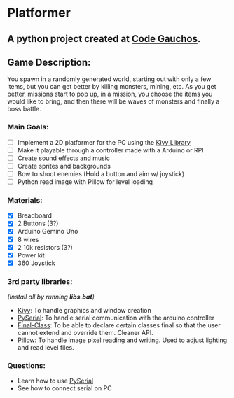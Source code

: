 # Platformer
A python project created at [Code Gauchos](codegauchos.com).
-------------------------
## Game Description:
You spawn in a randomly generated world, starting out with only a few items, but you can get better by killing monsters, mining, etc. As you get better, missions start to pop up, in a mission, you choose the items you would like to bring, and then there will be waves of monsters and finally a boss battle.

### Main Goals:
- [ ] Implement a 2D platformer for the PC using the [Kivy Library](https://kivy.org)
- [ ] Make it playable through a controller made with a Arduino or RPI
- [ ] Create sound effects and music
- [ ] Create sprites and backgrounds
- [ ] Bow to shoot enemies (Hold a button and aim w/ joystick)
- [ ] Python read image with Pillow for level loading

### Materials:
- [x] Breadboard
- [x] 2 Buttons (3?)
- [x] Arduino Gemino Uno
- [x] 8 wires
- [x] 2 10k resistors (3?)
- [x] Power kit
- [x] 360 Joystick

### 3rd party libraries:
_(Install all by running **libs.bat**)_
+ [Kivy](https://pypi.org/project/Kivy/): To handle graphics and window creation
+ [PySerial](https://pypi.org/project/pyserial/): To handle serial communication with the arduino controller
+ [Final-Class](https://pypi.org/project/final-class/): To be able to declare certain classes final so that the user cannot extend and override them. Cleaner API.
+ [Pillow](https://pypi.org/project/Pillow/): To handle image pixel reading and writing. Used to adjust lighting and read level files.

### Questions:
* Learn how to use <a href="https://pyserial.readthedocs.io/en/latest/">PySerial</a>
* See how to connect serial on PC
